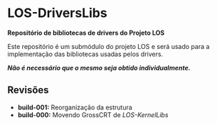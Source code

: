 # LOS-DriversLibs #
**Repositório de bibliotecas de drivers do Projeto LOS**

Este repositório é um submódulo do projeto LOS e será usado para a implementação das bibliotecas usadas pelos drivers.

***Não é necessário que o mesmo seja obtido individualmente.***

## Revisões ##

* **build-001:** Reorganização da estrutura
* **build-000:** Movendo GrossCRT de *LOS-KernelLibs*
